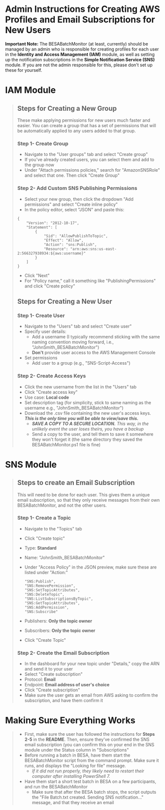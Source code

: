 # Admin Instructions for Creating AWS Profiles and Email Subscriptions for New Users

**Important Note:** The BESABatchMonitor (at least, currently) should be managed by an admin who is responsible for creating profiles for each user in the **Identity and Access Management (IAM)** module, as well as setting up the notification subscriptions in the **Simple Notification Service (SNS)** module. If you are not the admin responsible for this, please don't set up these for yourself. 


# IAM Module
>
> ## Steps for Creating a New Group
> These make applying permissions for new users much faster and easier. You can create a group that has a set of permissions that will be automatically applied to any users added to that group.
>
> ### Step 1- Create Group
> - Navigate to the "User groups" tab and select "Create group"
> - If you've already created users, you can select them and add to the group now
> - Under "Attach permissions policies," search for "AmazonSNSRole" and select that one. Then click "Create Group"
>
> ### Step 2- Add Custom SNS Publishing Permissions
> - Select your new group, then click the dropdown "Add permissions" and select "Create inline policy"
> - In the policy editor, select "JSON" and paste this:
>
> ```
> {
>     "Version": "2012-10-17",
>     "Statement": [
>         {
>             "Sid": "AllowPublishToTopic",
>             "Effect": "Allow",
>             "Action": "sns:Publish",
>             "Resource": "arn:aws:sns:us-east-2:566327938934:${aws:username}"
>         }
>     ]
> }
> ```
> 
> - Click "Next"
> - For "Policy name," call it something like "PublishingPermissions" and click "Create policy"
>
> ## Steps for Creating a New User
>
> ### Step 1- Create User
> - Navigate to the "Users" tab and select "Create user"
> - Specify user details:
>   - Add a username (I typically recommend sticking with the same naming convention moving forward, i.e., "JohnSmith_BESABatchMonitor")
>   - **Don't** provide user access to the AWS Management Console
> - Set permissions
>   - Add user to a group (e.g., "SNS-Script-Access")
>
> ### Step 2- Create Access Keys
> - Click the new username from the list in the "Users" tab
> - Click "Create access key"
> - Use case: **Local code**
> - Set description tag (for simplicity, stick to same naming as the username e.g., "JohnSmith_BESABatchMonitor")
> - Download the .csv file containing the new user's access keys. ***This is the only time you will be able to view/save this.***
>   - ***SAVE A COPY TO A SECURE LOCATION.** This way, in the unlikely event the user loses theirs, you have a backup*
>   - Send a copy to the user, and tell them to save it somewhere they won't forget it (the same directory they saved the BESABatchMonitor.ps1 file is fine)



# SNS Module
>
> ## Steps to create an Email Subscription
> This will need to be done for each user. This gives them a unique email subscription, so that they only receive messages from their own BESABatchMonitor, and not the other users.
>
>### Step 1- Create a Topic
>- Navigate to the "Topics" tab
>- Click "Create topic"
>  - Type: **Standard**
>  - Name: "JohnSmith_BESABatchMonitor"
>  - Under "Access Policy" in the JSON preview, make sure these are listed under "Action:"
>  
>    ```
>    "SNS:Publish",
>    "SNS:RemovePermission",
>    "SNS:SetTopicAttributes",
>    "SNS:DeleteTopic",
>    "SNS:ListSubscriptionsByTopic",
>    "SNS:GetTopicAttributes",
>    "SNS:AddPermission",
>    "SNS:Subscribe"
>    ```
>    
>  - Publishers: **Only the topic owner**
>  - Subscribers: **Only the topic owner**
>- Click "Create Topic"
>
>### Step 2- Create the Email Subscription
>- In the dashboard for your new topic under "Details," copy the ARN and send it to your user
>- Select "Create subscription"
>- Protocol: **Email**
>- Endpoint: **Email address of user's choice**
>- Click "Create subscription"
>- Make sure the user gets an email from AWS asking to confirm the subscription, and have them confirm it

# Making Sure Everything Works
>
> - First, make sure the user has followed the instructions for **Steps 2-5** in the **README**. Then, ensure they've confirmed the SNS email subscription (you can confirm this on your end in the SNS module under the Status column in "Subscriptions"
> - Before running a batch in BESA, have them start the BESABatchMonitor script from the command prompt. Make sure it runs, and displays the "Looking for file" message.
>     - *If it did not run properly, they likely need to restart their computer after installing PowerShell 7.*
> - Have them start a short test batch in BESA on a few participants, and run the BESABatchMonitor
>     - Make sure that after the BESA batch stops, the script outputs the "File Batch.txt created. Sending SNS notification..." message, and that they receive an email

